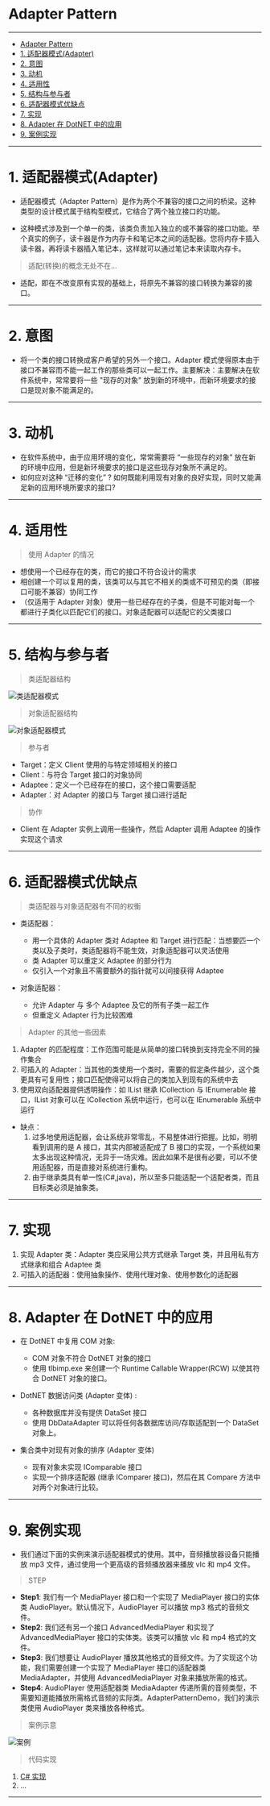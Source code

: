 # Adapter Pattern

---

- [Adapter Pattern](#adapter-pattern)
- [1. 适配器模式(Adapter)](#1-适配器模式adapter)
- [2. 意图](#2-意图)
- [3. 动机](#3-动机)
- [4. 适用性](#4-适用性)
- [5. 结构与参与者](#5-结构与参与者)
- [6. 适配器模式优缺点](#6-适配器模式优缺点)
- [7. 实现](#7-实现)
- [8. Adapter 在 DotNET 中的应用](#8-adapter-在-dotnet-中的应用)
- [9. 案例实现](#9-案例实现)

---
# 1. 适配器模式(Adapter)

- 适配器模式（Adapter Pattern）是作为两个不兼容的接口之间的桥梁。这种类型的设计模式属于结构型模式，它结合了两个独立接口的功能。

- 这种模式涉及到一个单一的类，该类负责加入独立的或不兼容的接口功能。举个真实的例子，读卡器是作为内存卡和笔记本之间的适配器。您将内存卡插入读卡器，再将读卡器插入笔记本，这样就可以通过笔记本来读取内存卡。

> 适配(转换)的概念无处不在...

- 适配，即在不改变原有实现的基础上，将原先不兼容的接口转换为兼容的接口。

---
# 2. 意图

- 将一个类的接口转换成客户希望的另外一个接口。Adapter 模式使得原本由于接口不兼容而不能一起工作的那些类可以一起工作。主要解决：主要解决在软件系统中，常常要将一些 "现存的对象" 放到新的环境中，而新环境要求的接口是现对象不能满足的。

---
# 3. 动机

- 在软件系统中，由于应用环境的变化，常常需要将 “一些现存的对象” 放在新的环境中应用，但是新环境要求的接口是这些现存对象所不满足的。
- 如何应对这种 “迁移的变化” ? 如何既能利用现有对象的良好实现，同时又能满足新的应用环境所要求的接口?

---
# 4. 适用性

> 使用 Adapter 的情况

- 想使用一个已经存在的类，而它的接口不符合设计的需求
- 相创建一个可以复用的类，该类可以与其它不相关的类或不可预见的类（即接口可能不兼容）协同工作
- （仅适用于 Adapter 对象）使用一些已经存在的子类，但是不可能对每一个都进行子类化以匹配它们的接口。对象适配器可以适配它的父类接口

---
# 5. 结构与参与者

> 类适配器结构

  ![类适配器模式](img/类适配器模式设计.png)

> 对象适配器结构

  ![对象适配器模式](img/对象适配器模式设计.png)

> 参与者

- Target：定义 Client 使用的与特定领域相关的接口
- Client：与符合 Target 接口的对象协同
- Adaptee：定义一个已经存在的接口，这个接口需要适配
- Adapter：对 Adapter 的接口与 Target 接口进行适配

> 协作

- Client 在 Adapter 实例上调用一些操作，然后 Adapter 调用 Adaptee 的操作实现这个请求
  
---
# 6. 适配器模式优缺点

> 类适配器与对象适配器有不同的权衡

- 类适配器：
  - 用一个具体的 Adapter 类对 Adaptee 和 Target 进行匹配：当想要匹一个类以及子类时，类适配器将不能生效，对象适配器可以灵活使用
  - 类 Adapter 可以重定义 Adaptee 的部分行为
  - 仅引入一个对象且不需要额外的指针就可以间接获得 Adaptee

- 对象适配器：
  - 允许 Adapter 与 多个 Adaptee 及它的所有子类一起工作
  - 但重定义 Adapter 行为比较困难

> Adapter 的其他一些因素

1. Adapter 的匹配程度：工作范围可能是从简单的接口转换到支持完全不同的操作集合
2. 可插入的 Adapter：当其他的类使用一个类时，需要的假定条件越少，这个类更具有可复用性；接口匹配使得可以将自己的类加入到现有的系统中去
3. 使用双向适配器提供透明操作：如 IList 继承 ICollection 与  IEnumerable 接口，IList 对象可以在 ICollection 系统中运行，也可以在 IEnumerable 系统中运行

- 缺点： 
  1. 过多地使用适配器，会让系统非常零乱，不易整体进行把握。比如，明明看到调用的是 A 接口，其实内部被适配成了 B 接口的实现，一个系统如果太多出现这种情况，无异于一场灾难。因此如果不是很有必要，可以不使用适配器，而是直接对系统进行重构。 
  2. 由于继承类具有单一性(C#,java)，所以至多只能适配一个适配者类，而且目标类必须是抽象类。

---
# 7. 实现

1. 实现 Adapter 类：Adapter 类应采用公共方式继承 Target 类，并且用私有方式继承和组合 Adaptee 类
2. 可插入的适配器：使用抽象操作、使用代理对象、使用参数化的适配器

---
# 8. Adapter 在 DotNET 中的应用

- 在 DotNET 中复用 COM 对象:
  - COM 对象不符合 DotNET 对象的接口
  - 使用 tlbimp.exe 来创建一个 Runtime Callable Wrapper(RCW) 以使其符合 DotNET 对象的接口。

- DotNET 数据访问类 (Adapter 变体) :
  - 各种数据库并没有提供 DataSet 接口
  - 使用 DbDataAdapter 可以将任何各数据库访问/存取适配到一个 DataSet 对象上。

- 集合类中对现有对象的排序 (Adapter 变体)
  - 现有对象未实现 IComparable 接口
  - 实现一个排序适配器 (继承 IComparer 接口)，然后在其 Compare 方法中对两个对象进行比较。

---
# 9. 案例实现

- 我们通过下面的实例来演示适配器模式的使用。其中，音频播放器设备只能播放 mp3 文件，通过使用一个更高级的音频播放器来播放 vlc 和 mp4 文件。

> STEP

- **Step1**: 我们有一个 MediaPlayer 接口和一个实现了 MediaPlayer 接口的实体类 AudioPlayer。默认情况下，AudioPlayer 可以播放 mp3 格式的音频文件。
- **Step2**: 我们还有另一个接口 AdvancedMediaPlayer 和实现了 AdvancedMediaPlayer 接口的实体类。该类可以播放 vlc 和 mp4 格式的文件。
- **Step3**: 我们想要让 AudioPlayer 播放其他格式的音频文件。为了实现这个功能，我们需要创建一个实现了 MediaPlayer 接口的适配器类 MediaAdapter，并使用 AdvancedMediaPlayer 对象来播放所需的格式。
- **Step4**: AudioPlayer 使用适配器类 MediaAdapter 传递所需的音频类型，不需要知道能播放所需格式音频的实际类。AdapterPatternDemo，我们的演示类使用 AudioPlayer 类来播放各种格式。

> 案例示意

  ![案例](img/适配器模式案例.png)

> 代码实现

1. [C# 实现](/【设计模式】程序参考/DesignPatterns%20For%20CSharp/Structural%20Patterns/Adapter/Adapter.cs)
2. ...

---